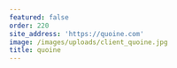 ```yaml
---
featured: false
order: 220
site_address: 'https://quoine.com'
image: /images/uploads/client_quoine.jpg
title: quoine
---
```

